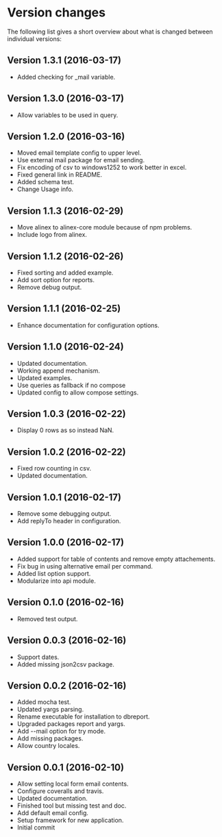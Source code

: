 Version changes
=================================================

The following list gives a short overview about what is changed between
individual versions:

Version 1.3.1 (2016-03-17)
-------------------------------------------------
- Added checking for _mail variable.

Version 1.3.0 (2016-03-17)
-------------------------------------------------
- Allow variables to be used in query.

Version 1.2.0 (2016-03-16)
-------------------------------------------------
- Moved email template config to upper level.
- Use external mail package for email sending.
- Fix encoding of csv to windows1252 to work better in excel.
- Fixed general link in README.
- Added schema test.
- Change Usage info.

Version 1.1.3 (2016-02-29)
-------------------------------------------------
- Move alinex to alinex-core module because of npm problems.
- Include logo from alinex.

Version 1.1.2 (2016-02-26)
-------------------------------------------------
- Fixed sorting and added example.
- Add sort option for reports.
- Remove debug output.

Version 1.1.1 (2016-02-25)
-------------------------------------------------
- Enhance documentation for configuration options.

Version 1.1.0 (2016-02-24)
-------------------------------------------------
- Updated documentation.
- Working append mechanism.
- Updated examples.
- Use queries as fallback if no compose
- Updated config to allow compose settings.

Version 1.0.3 (2016-02-22)
-------------------------------------------------
- Display 0 rows as so instead NaN.

Version 1.0.2 (2016-02-22)
-------------------------------------------------
- Fixed row counting in csv.
- Updated documentation.

Version 1.0.1 (2016-02-17)
-------------------------------------------------
- Remove some debugging output.
- Add replyTo header in configuration.

Version 1.0.0 (2016-02-17)
-------------------------------------------------
- Added support for table of contents and remove empty attachements.
- Fix bug in using alternative email per command.
- Added list option support.
- Modularize into api module.

Version 0.1.0 (2016-02-16)
-------------------------------------------------
- Removed test output.

Version 0.0.3 (2016-02-16)
-------------------------------------------------
- Support dates.
- Added missing json2csv package.

Version 0.0.2 (2016-02-16)
-------------------------------------------------
- Added mocha test.
- Updated yargs parsing.
- Rename executable for installation to dbreport.
- Upgraded packages report and yargs.
- Add --mail option for try mode.
- Add missing packages.
- Allow country locales.

Version 0.0.1 (2016-02-10)
-------------------------------------------------
- Allow setting local form email contents.
- Configure coveralls and travis.
- Updated documentation.
- Finished tool but missing test and doc.
- Add default email config.
- Setup framework for new application.
- Initial commit

